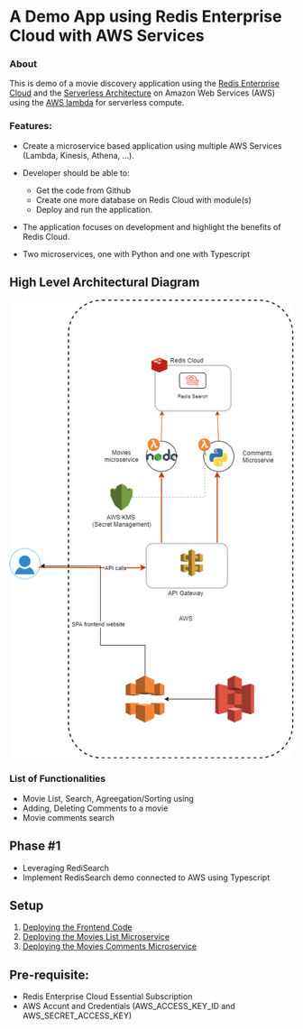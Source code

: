 # A Demo App using Redis Enterprise Cloud with AWS Services


### About
This is demo of a movie discovery application using the [Redis Enterprise Cloud](https://redislabs.com/) and the [Serverless Architecture](https://en.wikipedia.org/wiki/Serverless_computing) on Amazon Web Services (AWS) using the [AWS lambda](https://aws.amazon.com/lambda/) for serverless compute.


### Features:

- Create a microservice based application using multiple AWS Services (Lambda, Kinesis, Athena, ...).
- Developer should be able to:
   - Get the code from Github
   - Create one more database on Redis Cloud with module(s)
   - Deploy and run the application.

- The application focuses on development and highlight the benefits of Redis Cloud.
- Two microservices, one with Python and one with Typescript

## High Level Architectural Diagram

![My Image](./images/high-level-architectural-diagram.png)

### List of Functionalities

- Movie List, Search, Agreegation/Sorting using 
- Adding, Deleting Comments to a movie
- Movie comments search

## Phase #1
- Leveraging RediSearch
- Implement RedisSearch demo connected to AWS using Typescript 

<tbd>
   
## Setup
1. [Deploying the Frontend Code](./front-end/README.md)
2. [Deploying the Movies List Microservice](./movies-list-microservice/README.md)
2. [Deploying the Movies Comments Microservice](./movie-comments-microservice/readme.md)

## Pre-requisite:

- Redis Enterprise Cloud Essential Subscription
- AWS Accunt and Credentials (AWS_ACCESS_KEY_ID and AWS_SECRET_ACCESS_KEY)
